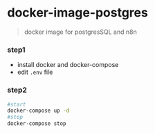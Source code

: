# docker-image-postgres
> docker image for postgresSQL and n8n

### step1
- install docker and docker-compose
- edit `.env` file
### step2
```bash
#start
docker-compose up -d
#stop
docker-compose stop
```
